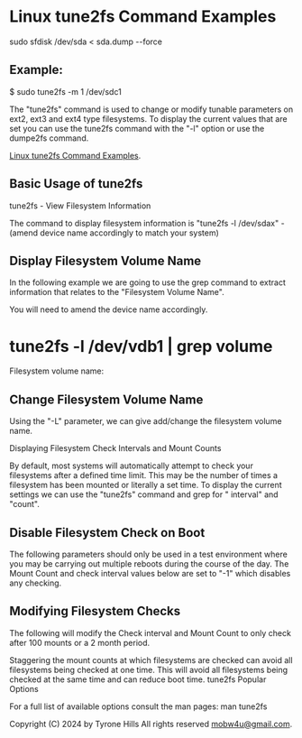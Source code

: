 # Linux tune2fs Command Examples

sudo sfdisk /dev/sda < sda.dump --force

## Example:

$ sudo tune2fs -m 1 /dev/sdc1

The "tune2fs" command is used to change or modify tunable parameters on ext2, ext3 and ext4 type filesystems. To display the current values that are set you can use the tune2fs command with the "-l" option or use the dumpe2fs command.

[Linux tune2fs Command Examples](https://tinyurl.com/2qw4onlg).

## Basic Usage of tune2fs

tune2fs - View Filesystem Information

The command to display filesystem information is "tune2fs -l /dev/sdax" - (amend device name accordingly to match your system)

## Display Filesystem Volume Name

In the following example we are going to use the grep command to extract information that relates to the "Filesystem Volume Name".

You will need to amend the device name accordingly.


# tune2fs -l /dev/vdb1 | grep volume
Filesystem volume name:   


## Change Filesystem Volume Name

Using the "-L" parameter, we can give add/change the filesystem volume name.

Displaying Filesystem Check Intervals and Mount Counts

By default, most systems will automatically attempt to check your filesystems after a defined time limit. This may be the number of times a filesystem has been mounted or literally a set time. To display the current settings we can use the "tune2fs" command and grep for " interval" and "count".

## Disable Filesystem Check on Boot

The following parameters should only be used in a test environment where you may be carrying out multiple reboots during the course of the day. The Mount Count and check interval values below are set to "-1" which disables any checking.

## Modifying Filesystem Checks

The following will modify the Check interval and Mount Count to only check after 100 mounts or a 2 month period.

Staggering the mount counts at which filesystems are checked can avoid all filesystems being checked at one time. This will avoid all filesystems being checked at the same time and can reduce boot time.
tune2fs Popular Options

For a full list of available options consult the man pages: man tune2fs

Copyright (C) 2024 by Tyrone Hills All rights reserved <mobw4u@gmail.com>.
